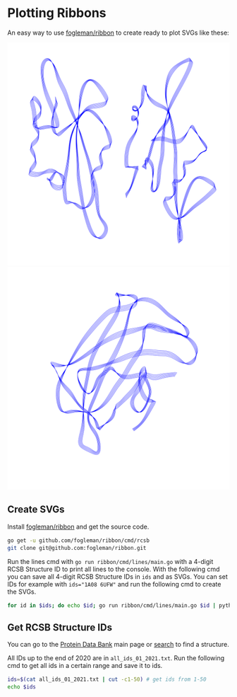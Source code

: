 # Plotting Ribbons

An easy way to use [fogleman/ribbon](https://github.com/fogleman/ribbon) to create ready to plot SVGs like these:

<img src="./examples/1A08.svg" width="800">

<img src="./examples/6UFW.svg" width="800">

## Create SVGs

Install [fogleman/ribbon](https://github.com/fogleman/ribbon) and get the source code.

```bash
go get -u github.com/fogleman/ribbon/cmd/rcsb
git clone git@github.com:fogleman/ribbon.git
```

Run the lines cmd with `go run ribbon/cmd/lines/main.go` with a 4-digit RCSB Structure ID to print all lines to the console. With the following cmd you can save all 4-digit RCSB Structure IDs in `ids` and as SVGs. You can set IDs for example with `ids="1A08 6UFW"` and run the following cmd to create the SVGs.

```bash
for id in $ids; do echo $id; go run ribbon/cmd/lines/main.go $id | python -c "import sys;paths=['M{},{} L{},{}'.format(*[round((float(f)+1)*500*100)/100 for f in p.replace('\n','').replace(';',',').split(',')]) for p in sys.stdin];f=open('$id.svg','w');f.write(('\n').join(['<svg xmlns=\"http://www.w3.org/2000/svg\" height=\"26.45834cm\" viewBox=\"0 0 1000 1000\" width=\"26.45834cm\">','<g stroke=\"#00f\">','<path d=\"']+paths+['\"/>','</g>','</svg>']));f.close()"; done
```

## Get RCSB Structure IDs

You can go to the [Protein Data Bank](http://www.rcsb.org) main page or [search](http://www.rcsb.org/search?q=*) to find a structure.

All IDs up to the end of 2020 are in `all_ids_01_2021.txt`. Run the following cmd to get all ids in a certain range and save it to ids.

```bash
ids=$(cat all_ids_01_2021.txt | cut -c1-50) # get ids from 1-50
echo $ids
```